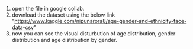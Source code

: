 1. open the file in google collab.
2. download the dataset using the below link
   "https://www.kaggle.com/nipunarora8/age-gender-and-ethnicity-face-data-csv"
3. now you can see the visual disturbution of age distribution, gender distribution and age distribution by gender.
